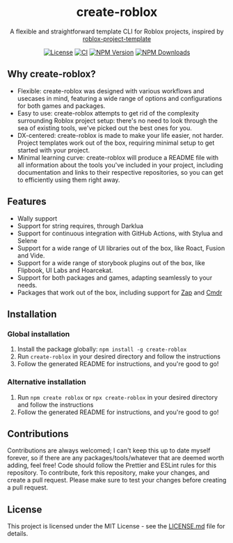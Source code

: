 <div align="center">

# create-roblox

A flexible and straightforward template CLI for Roblox projects, inspired by [roblox-project-template](https://github.com/grilme99/roblox-project-template/tree/main)

[![License](https://img.shields.io/github/license/virtualbutfake/create-roblox)](https://github.com/VirtualButFake/create-roblox/blob/master/LICENSE.md)
[![CI](https://github.com/virtualbutfake/create-roblox/actions/workflows/ci.yaml/badge.svg)](https://github.com/virtualbutfake/create-roblox/actions)
[![NPM Version](https://img.shields.io/npm/v/create-roblox)](https://www.npmjs.com/package/create-roblox)
[![NPM Downloads](https://img.shields.io/npm/dt/create-roblox)](https://www.npmjs.com/package/create-roblox)

</div>

## Why create-roblox?

- Flexible: create-roblox was designed with various workflows and usecases in mind, featuring a wide range of options and configurations for both games and packages.
- Easy to use: create-roblox attempts to get rid of the complexity surrounding Roblox project setup: there's no need to look through the sea of existing tools, we've picked out the best ones for you.
- DX-centered: create-roblox is made to make your life easier, not harder. Project templates work out of the box, requiring minimal setup to get started with your project.
- Minimal learning curve: create-roblox will produce a README file with all information about the tools you've included in your project, including documentation and links to their respective repositories, so you can get to efficiently using them right away.

## Features

- Wally support
- Support for string requires, through Darklua
- Support for continuous integration with GitHub Actions, with Stylua and Selene
- Support for a wide range of UI libraries out of the box, like Roact, Fusion and Vide.
- Support for a wide range of storybook plugins out of the box, like Flipbook, UI Labs and Hoarcekat.
- Support for both packages and games, adapting seamlessly to your needs.
- Packages that work out of the box, including support for [Zap](https://github.com/red-blox/zap) and [Cmdr](https://github.com/evaera/Cmdr)

## Installation

### Global installation

1. Install the package globally: `npm install -g create-roblox`
2. Run `create-roblox` in your desired directory and follow the instructions
3. Follow the generated README for instructions, and you're good to go!

### Alternative installation

1. Run `npm create roblox` or `npx create-roblox` in your desired directory and follow the instructions
2. Follow the generated README for instructions, and you're good to go!

## Contributions

Contributions are always welcomed; I can't keep this up to date myself forever, so if there are any packages/tools/whatever that are deemed worth adding, feel free!
Code should follow the Prettier and ESLint rules for this repository. To contribute, fork this repository, make your changes, and create a pull request. Please make sure to test your changes before creating a pull request.

## License

This project is licensed under the MIT License - see the [LICENSE.md](https://github.com/virtualbutfake/fusion-autocomplete/blob/master/LICENSE.md) file for details.